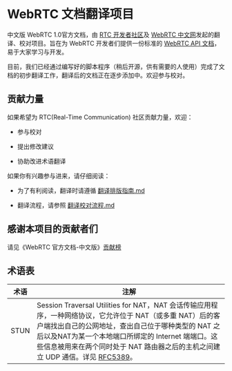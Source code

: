 # WebRTC 文档翻译项目

中文版 WebRTC 1.0官方文档，由 [RTC 开发者社区](https://rtcdeveloper.com/)及 [WebRTC 中文网](http://webrtc.org.cn/)发起的翻译、校对项目。旨在为 WebRTC 开发者们提供一份标准的 [WebRTC API 文档](https://www.w3.org/TR/webrtc/)，易于大家学习与开发。

目前，我们已经通过编写好的脚本程序（稍后开源，供有需要的人使用）完成了文档的初步翻译工作，翻译后的文档正在逐步添加中。欢迎参与校对。

## 贡献力量

如果希望为 RTC(Real-Time Communication) 社区贡献力量，欢迎：

- 参与校对

- 提出修改建议

- 协助改进术语翻译

如果你有兴趣参与进来，请仔细阅读：

- 为了有利阅读，翻译时请遵循 [翻译排版指南.md](/翻译排版指南.md)

- 翻译流程，请参照 [翻译校对流程.md](/翻译校对流程.md)

## 感谢本项目的贡献者们

请见《WebRTC 官方文档-中文版》[贡献榜](/contributors.md)

## 术语表

| 术语 | 注解 |
| --- | --- |
| STUN | Session Traversal Utilities for NAT，NAT 会话传输应用程序，一种网络协议，它允许位于 NAT（或多重 NAT）后的客户端找出自己的公网地址，查出自己位于哪种类型的 NAT 之后以及NAT为某一个本地端口所绑定的 Internet 端端口。这些信息被用来在两个同时处于 NAT 路由器之后的主机之间建立 UDP 通信。详见 [RFC5389](https://tools.ietf.org/html/rfc5389)。|
